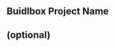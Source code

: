 ## Buidlbox Project Name

## <YOUR FULL NAME> (optional)

## <YOUR ROLE ON THE TEAM>

## <LINK TO THE PROJECT REPOSITORY>

## <LINK TO BUIDLBOX SUBMISSION>

## <ANY LINKS TO YOUR SOCIALS THAT YOU WANT PEOPLE TO SEE WHO MIGHT COME ACROSS YOUR SUBMISSION IN THE FUTURE>
